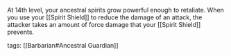 At 14th level, your ancestral spirits grow powerful enough to retaliate. When you use your [[Spirit Shield]] to reduce the damage of an attack, the attacker takes an amount of force damage that your [[Spirit Shield]] prevents.

tags: [[Barbarian#Ancestral Guardian]]